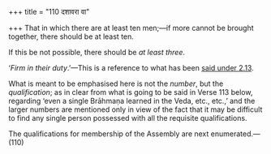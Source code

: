 +++
title = "110 दशावरा वा"

+++
That in which there are at least ten men;—if more cannot be brought
together, there should be at least ten.

If this be not possible, there should be *at least three*.

‘*Firm in their duty*.’—This is a reference to what has been [said under
2.13](/hinduism/book/manusmriti-with-the-commentary-of-medhatithi/d/doc145586.html).

What is meant to be emphasised here is not the *number*, but the
*qualification*; as in clear from what is going to be said in Verse 113
below, regarding ‘even a single Brāhmaṇa learned in the Veda, etc.,
etc.,’ and the larger numbers are mentioned only in view of the fact
that it may be difficult to find any single person possessed with all
the requisite qualifications.

The qualifications for membership of the Assembly are next
enumerated.—(110)


